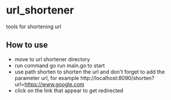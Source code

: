 # url_shortener
tools for shortening url

## How to use

- move to url shortener directory
- run command go run main.go to start
- use path shorten to shorten the url and don't forget to add the parameter url, for example
  http://localhost:8090/shorten?url=https://www.google.com
- click on the link that appear to get redirected